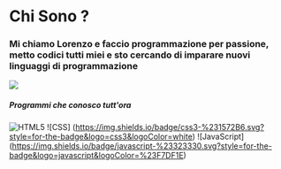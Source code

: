 # Chi Sono ?

<h3 align="left">Mi chiamo Lorenzo e faccio programmazione per passione, metto codici tutti miei e sto cercando di imparare nuovi linguaggi di programmazione</h3>

<img aline="center" src="https://github.com/AsmrCoding/AsmrCoding/assets/142104849/19410f76-3064-49b2-b273-ff2555cee2fe">

<h5 align="left">Programmi che conosco tutt'ora</h5>

![HTML5](https://img.shields.io/badge/html5-%23E34F26.svg?style=for-the-badge&logo=html5&logoColor=white) ![CSS] (https://img.shields.io/badge/css3-%231572B6.svg?style=for-the-badge&logo=css3&logoColor=white) ![JavaScript] (https://img.shields.io/badge/javascript-%23323330.svg?style=for-the-badge&logo=javascript&logoColor=%23F7DF1E)
